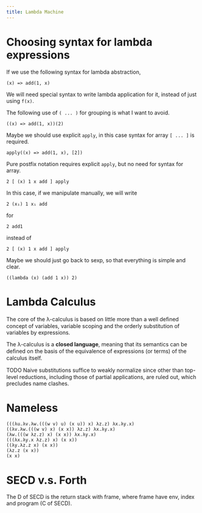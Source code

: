 ```yaml
---
title: Lambda Machine
---
```


# Choosing syntax for lambda expressions

If we use the following syntax for lambda abstraction,

```
(x) => add(1, x)
```

We will need special syntax to write lambda application for it,
instead of just using `f(x)`.

The following use of `( ... )` for grouping
is what I want to avoid.

```
((x) => add(1, x))(2)
```

Maybe we should use explicit `apply`,
in this case syntax for array `[ ... ]` is required.

```
apply((x) => add(1, x), [2])
```

Pure postfix notation requires explicit `apply`,
but no need for syntax for array.

```
2 [ (x) 1 x add ] apply
```

In this case, if we manipulate manually,
we will write

```
2 (x₁) 1 x₁ add
```

for

```
2 add1
```

instead of

```
2 [ (x) 1 x add ] apply
```

Maybe we should just go back to sexp,
so that everything is simple and clear.

```
((lambda (x) (add 1 x)) 2)
```

# Lambda Calculus

The core of the λ-calculus is based on little more than a well deﬁned
concept of variables, variable scoping and the orderly substitution of
variables by expressions.

The λ-calculus is a **closed language**, meaning that its semantics
can be deﬁned on the basis of the equivalence of expressions (or
terms) of the calculus itself.

TODO Naive substitutions suﬃce to weakly normalize since other than
top-level reductions, including those of partial applications, are
ruled out, which precludes name clashes.

# Nameless

```
(((λu.λv.λw.(((w v) u) (x u)) x) λz.z) λx.λy.x)
((λv.λw.(((w v) x) (x x)) λz.z) λx.λy.x)
(λw.(((w λz.z) x) (x x)) λx.λy.x)
(((λx.λy.x λz.z) x) (x x))
((λy.λz.z x) (x x))
(λz.z (x x))
(x x)
```

# SECD v.s. Forth

The D of SECD is the return stack with frame,
where frame have env, index and program (C of SECD).
